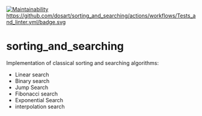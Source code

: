 [![Maintainability](https://api.codeclimate.com/v1/badges/819fe1aa42985a7b2dc5/maintainability)](https://codeclimate.com/github/dosart/sorting_and_searching)
https://github.com/dosart/sorting_and_searching/actions/workflows/Tests_and_linter.yml/badge.svg

# sorting_and_searching

Implementation of classical sorting and searching algorithms:

- Linear search
- Binary search
- Jump Search
- Fibonacci search
- Exponential Search
- interpolation search
